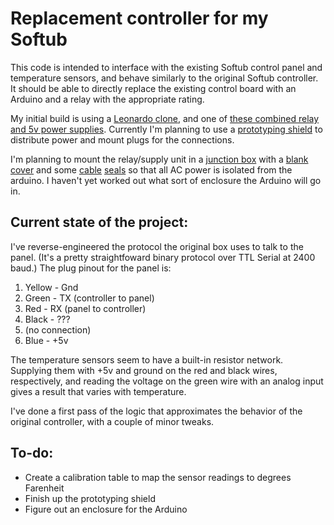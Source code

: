 # Replacement controller for my Softub

This code is intended to interface with the existing Softub control panel and temperature sensors, and behave similarly to the original Softub controller.
It should be able to directly replace the existing control board with an Arduino and a relay with the appropriate rating.

My initial build is using a [Leonardo clone](https://www.amazon.com/dp/B0786LJQ8K), and one of [these combined relay and 5v power supplies](https://www.amazon.com/dp/B077W1NVLM). Currently I'm planning to use a [prototyping shield](https://www.amazon.com/dp/B00Q9YB7PI) to distribute power and mount plugs for the connections.

I'm planning to mount the relay/supply unit in a [junction box](https://www.homedepot.com/p/Commercial-Electric-1-2-in-Gray-2-Gang-7-Holes-Non-Metallic-Weatherproof-Box-WDB750PG/300851103) with a [blank cover](https://www.homedepot.com/p/Commercial-Electric-Gray-2-Gang-Non-Metallic-Weatherproof-Blank-Cover-WBC200PG/300851669) and some [cable](https://www.homedepot.com/p/3-4-in-Strain-Relief-Cord-Connector-LPCG757-1/100171642) [seals](https://www.homedepot.com/p/Arlington-Industries-1-2-in-Low-Profile-Strain-Relief-Cord-Connector-LPCG507-1/308920052) so that all AC power is isolated from the arduino. I haven't yet worked out what sort of enclosure the Arduino will go in.

## Current state of the project:

I've reverse-engineered the protocol the original box uses to talk to the panel. (It's a pretty straightfoward binary protocol over TTL Serial at 2400 baud.)
The plug pinout for the panel is:

1. Yellow - Gnd
2. Green - TX (controller to panel)
3. Red - RX (panel to controller)
4. Black - ???
5. (no connection)
6. Blue - +5v

The temperature sensors seem to have a built-in resistor network. Supplying them with +5v and ground on the red and black wires, respectively, and reading the voltage on the green wire with an analog input gives a result that varies with temperature.

I've done a first pass of the logic that approximates the behavior of the original controller, with a couple of minor tweaks. 

## To-do:

- Create a calibration table to map the sensor readings to degrees Farenheit
- Finish up the prototyping shield
- Figure out an enclosure for the Arduino

